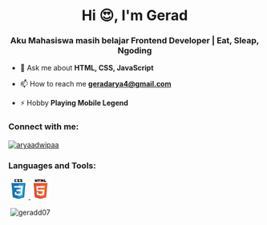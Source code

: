 <h1 align="center">Hi 😍, I'm Gerad</h1>
<h3 align="center">Aku Mahasiswa masih belajar Frontend Developer | Eat, Sleap, Ngoding</h3>

- 💬 Ask me about **HTML, CSS, JavaScript**

- 📫 How to reach me **geradarya4@gmail.com**

- ⚡ Hobby **Playing Mobile Legend**


<h3 align="left">Connect with me:</h3>
<p align="left">
<a href="https://instagram.com/aryaadwipaa" target="blank"><img align="center" src="https://raw.githubusercontent.com/rahuldkjain/github-profile-readme-generator/master/src/images/icons/Social/instagram.svg" alt="aryaadwipaa" height="30" width="40" /></a>
</p>
 <h3 align="left">Languages and Tools:</h3>
<p align="left"> <a href="https://www.w3schools.com/css/" target="_blank" rel="noreferrer"> <img src="https://raw.githubusercontent.com/devicons/devicon/master/icons/css3/css3-original-wordmark.svg" alt="css3" width="40" height="40"/> </a> <a href="https://www.w3.org/html/" target="_blank" rel="noreferrer"> <img src="https://raw.githubusercontent.com/devicons/devicon/master/icons/html5/html5-original-wordmark.svg" alt="html5" width="40" height="40"/> </a> </p>

<p>&nbsp;<img align="center" src="https://github-readme-stats.vercel.app/api?username=geradd07&show_icons=true&locale=en" alt="geradd07" /></p>